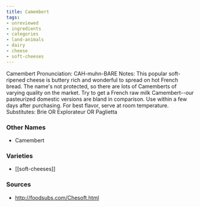 ```yaml
---
title: Camembert
tags:
- unreviewed
- ingredients
- categories
- land-animals
- dairy
- cheese
- soft-cheeses
---
```

Camembert Pronunciation: CAH-muhn-BARE Notes: This popular soft-ripened cheese is buttery rich and wonderful to spread on hot French bread. The name's not protected, so there are lots of Camemberts of varying quality on the market. Try to get a French raw milk Camembert--our pasteurized domestic versions are bland in comparison. Use within a few days after purchasing. For best flavor, serve at room temperature. Substitutes: Brie OR Explorateur OR Paglietta

### Other Names

* Camembert

### Varieties

* [[soft-cheeses]]

### Sources
* http://foodsubs.com/Chesoft.html
